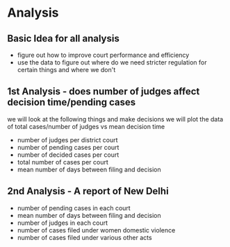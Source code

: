 # Analysis

## Basic Idea for all analysis
- figure out how to improve court performance and efficiency
- use the data to figure out where do we need stricter regulation for
certain things and where we don't

## 1st Analysis - does number of judges affect decision time/pending cases
we will look at the following things and make decisions
we will plot the data of total cases/number of judges vs mean decision time
- number of judges per district court
- number of pending cases per court
- number of decided cases per court
- total number of cases per court
- mean number of days between filing and decision

## 2nd Analysis - A report of New Delhi
- number of pending cases in each court
- mean number of days between filing and decision
- number of judges in each court
- number of cases filed under women domestic violence
- number of cases filed under various other acts
